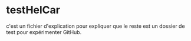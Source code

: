 # testHelCar

c'est un fichier d'explication pour expliquer que le reste est un dossier de test pour expérimenter GitHub.
